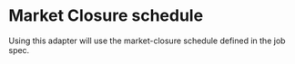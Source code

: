 # Market Closure schedule

Using this adapter will use the market-closure schedule defined in the job spec.
